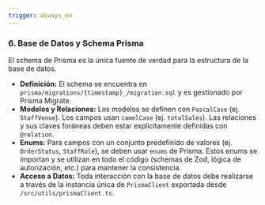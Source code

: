 ```yaml
---
trigger: always_on
---
```


### **6. Base de Datos y Schema Prisma**

El schema de Prisma es la única fuente de verdad para la estructura de la base de datos.

- **Definición:** El schema se encuentra en `prisma/migrations/{timestamp}_/migration.sql` y es gestionado por Prisma Migrate.
- **Modelos y Relaciones:** Los modelos se definen con `PascalCase` (ej. `StaffVenue`). Los campos usan `camelCase` (ej. `totalSales`). Las
  relaciones y sus claves foráneas deben estar explícitamente definidas con `@relation`.
- **Enums:** Para campos con un conjunto predefinido de valores (ej. `OrderStatus`, `StaffRole`), se deben usar `enums` de Prisma. Estos
  enums se importan y se utilizan en todo el código (schemas de Zod, lógica de autorización, etc.) para mantener la consistencia.
- **Acceso a Datos:** Toda interacción con la base de datos debe realizarse a través de la instancia única de `PrismaClient` exportada desde
  `/src/utils/prismaClient.ts`.
